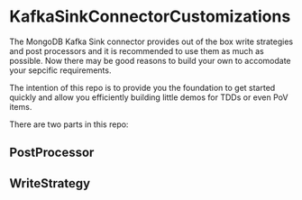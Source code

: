 # KafkaSinkConnectorCustomizations

The MongoDB Kafka Sink connector provides out of the box write strategies and post processors and it is recommended to use them as much as possible. 
Now there may be good reasons to build your own to accomodate your sepcific requirements.

The intention of this repo is to provide you the foundation to get started quickly and allow you efficiently building little demos for TDDs or even PoV items.

There are two parts in this repo:


## PostProcessor


## WriteStrategy
